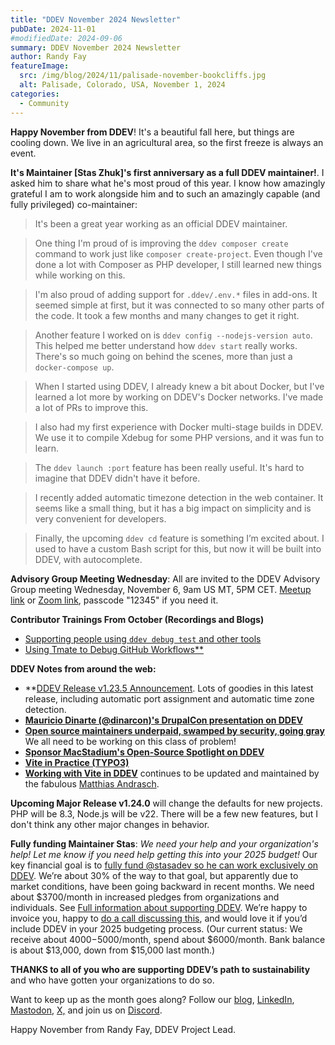 ```yaml
---
title: "DDEV November 2024 Newsletter"
pubDate: 2024-11-01
#modifiedDate: 2024-09-06
summary: DDEV November 2024 Newsletter
author: Randy Fay
featureImage:
  src: /img/blog/2024/11/palisade-november-bookcliffs.jpg
  alt: Palisade, Colorado, USA, November 1, 2024
categories:
  - Community
---
```


**Happy November from DDEV**! It's a beautiful fall here, but things are cooling down. We live in an agricultural area, so the first freeze is always an event.

**It's Maintainer [Stas Zhuk]'s first anniversary as a full DDEV maintainer!**. I asked him to share what he's most proud of this year. I know how amazingly grateful I am to work alongside him and to such an amazingly capable (and fully privileged) co-maintainer:

> It's been a great year working as an official DDEV maintainer.

> One thing I'm proud of is improving the `ddev composer create` command to work just like `composer create-project`. Even though I've done a lot with Composer as PHP developer, I still learned new things while working on this.

> I'm also proud of adding support for `.ddev/.env.*` files in add-ons. It seemed simple at first, but it was connected to so many other parts of the code. It took a few months and many changes to get it right.

> Another feature I worked on is `ddev config --nodejs-version auto`. This helped me better understand how `ddev start` really works. There's so much going on behind the scenes, more than just a `docker-compose up`.

> When I started using DDEV, I already knew a bit about Docker, but I've learned a lot more by working on DDEV's Docker networks. I've made a lot of PRs to improve this.

> I also had my first experience with Docker multi-stage builds in DDEV. We use it to compile Xdebug for some PHP versions, and it was fun to learn.

> The `ddev launch :port` feature has been really useful. It's hard to imagine that DDEV didn't have it before.

> I recently added automatic timezone detection in the web container. It seems like a small thing, but it has a big impact on simplicity and is very convenient for developers.

> Finally, the upcoming `ddev cd` feature is something I’m excited about. I used to have a custom Bash script for this, but now it will be built into DDEV, with autocomplete.

**Advisory Group Meeting Wednesday**: All are invited to the DDEV Advisory Group meeting Wednesday, November 6, 9am US MT, 5PM CET. [Meetup link](https://www.meetup.com/ddev-events/events/303197392/?eventOrigin=group_events_list) or [Zoom link](https://us02web.zoom.us/j/7315692237?pwd=RHR6NUkwb0g5WXIzS2NOcXRucCthZz09&omn=89153105842), passcode "12345" if you need it.

**Contributor Trainings From October (Recordings and Blogs)**

* [Supporting people using `ddev debug test` and other tools](ddev-debug-test-contributor-training.md)
* [Using Tmate to Debug GitHub Workflows**](tmate-github-actions-contributor-training.md)

**DDEV Notes from around the web:**

- **[DDEV Release v1.23.5 Announcement](https://ddev.com/blog/release-v1235-auto-port-assignment). Lots of goodies in this latest release, including automatic port assignment and automatic time zone detection.
- **[Mauricio Dinarte (@dinarcon)'s DrupalCon presentation on DDEV](https://www.youtube.com/watch?v=nPJC7BbiGNw&list=PLpeDXSh4nHjQOfQV-BUgoxHXlr4tHlhPO&index=16&pp=iAQB)**
- **[Open source maintainers underpaid, swamped by security, going gray](https://www.theregister.com/2024/09/18/open_source_maintainers_underpaid/)** We all need to be working on this class of problem!
- **[Sponsor MacStadium's Open-Source Spotlight on DDEV](https://www.macstadium.com/blog/mac-open-source-hosting-spotlight-ddev)**
- **[Vite in Practice (TYPO3)](https://docs.typo3.org/p/praetorius/vite-asset-collector/main/en-us/)**
- **[Working with Vite in DDEV](https://ddev.com/blog/working-with-vite-in-ddev/)** continues to be updated and maintained by the fabulous [Matthias Andrasch](https://dev.to/mandrasch).

**Upcoming Major Release v1.24.0** will change the defaults for new projects. PHP will be 8.3, Node.js will be v22. There will be a few new features, but I don't think any other major changes in behavior.

**Fully funding Maintainer Stas**: *We need your help and your organization's help! Let me know if you need help getting this into your 2025 budget!* Our key financial goal is to [fully fund @stasadev so he can work exclusively on DDEV](https://ddev.com/blog/lets-fund-stas-maintainer/). We’re about 30% of the way to that goal, but apparently due to market conditions, have been going backward in recent months. We need about $3700/month in increased pledges from organizations and individuals. See [Full information about supporting DDEV](https://github.com/sponsors/ddev). We’re happy to invoice you, happy to [do a call discussing this](https://cal.com/randyfay/30min), and would love it if you’d include DDEV in your 2025 budgeting process. (Our current status: We receive about $4000-$5000/month, spend about $6000/month. Bank balance is about $13,000, down from $15,000 last month.)

**THANKS to all of you who are supporting DDEV’s path to sustainability** and who have gotten your organizations to do so.

Want to keep up as the month goes along? Follow our [blog](https://ddev.com/blog/), [LinkedIn](https://www.linkedin.com/company/ddev-foundation), [Mastodon](https://fosstodon.org/@ddev), [X,](https://x.com/randyfay) and join us on [Discord](https://discord.gg/5wjP76mBJD).

Happy November from Randy Fay, DDEV Project Lead.